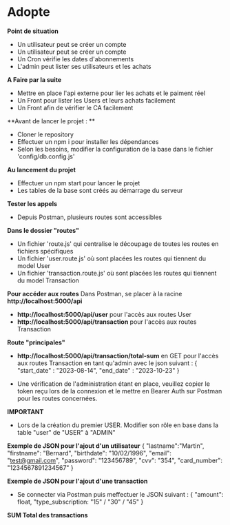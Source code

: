 # Adopte

**Point de situation**
- Un utilisateur peut se créer un compte
- Un utilisateur peut se créer un compte
- Un Cron vérifie les dates d'abonnements
- L'admin peut lister ses utilisateurs et les achats

**A Faire par la suite**
- Mettre en place l'api externe pour lier les achats et le paiment réel
- Un Front pour lister les Users et leurs achats facilement
- Un Front afin de vérifier le CA facilement

**Avant de lancer le projet : **
- Cloner le repository
- Effectuer un npm i pour installer les dépendances
- Selon les besoins, modifier la configuration de la base dans le fichier 'config/db.config.js'

**Au lancement du projet**
- Effectuer un npm start pour lancer le projet
- Les tables de la base sont créés au démarrage du serveur

**Tester les appels**
- Depuis Postman, plusieurs routes sont accessibles

**Dans le dossier "routes"**
- Un fichier 'route.js' qui centralise le découpage de toutes les routes en fichiers spécifiques
- Un fichier 'user.route.js' où sont placées les routes qui tiennent du model User
- Un fichier 'transaction.route.js' où sont placées les routes qui tiennent du model Transaction

**Pour accéder aux routes**
Dans Postman, se placer à la racine **http://localhost:5000/api**
- **http://localhost:5000/api/user** pour l'accès aux routes User 
- **http://localhost:5000/api/transaction** pour l'accès aux routes Transaction

**Route "principales"**
- **http://localhost:5000/api/transaction/total-sum** en GET pour l'accès aux routes Transaction en tant qu'admin avec le json suivant :
      {
          "start_date" : "2023-08-14",
          "end_date" : "2023-10-23"
      }

- Une vérification de l'administration étant en place, veuillez copier le token reçu lors de la connexion et le mettre en Bearer Auth sur Postman pour les routes concernées.

**IMPORTANT**
- Lors de la création du premier USER. Modifier son rôle en base dans la table "user" de "USER" à "ADMIN"

**Exemple de JSON pour l'ajout d'un utilisateur**
{
    "lastname":"Martin",
    "firstname": "Bernard",
    "birthdate": "10/02/1996",
    "email": "test@gmail.com",
    "password": "123456789",
    "cvv": "354",
    "card_number": "1234567891234567"
}

**Exemple de JSON pour l'ajout d'une transaction**
- Se connecter via Postman puis meffectuer le JSON suivant :
{
    "amount": float,
    "type_subscription: "15" / "30" / "45"
}

**SUM Total des transactions**

